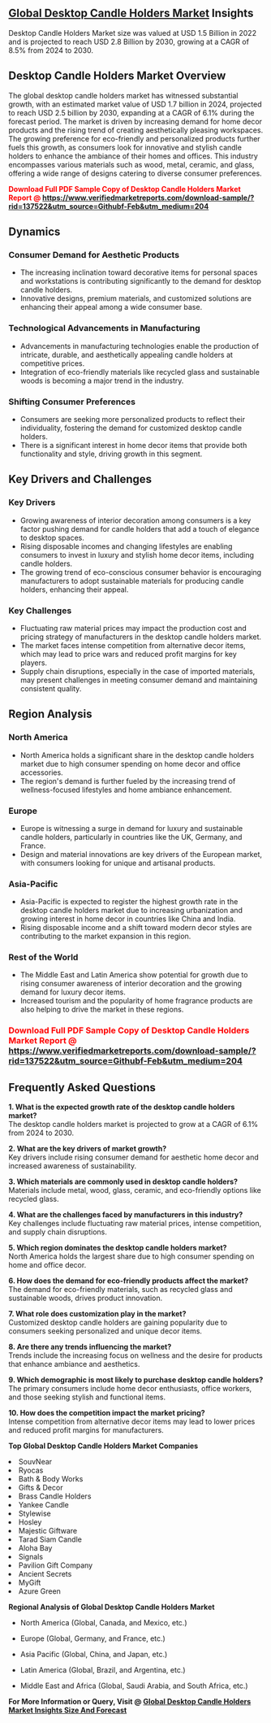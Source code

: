 <h2><a href="https://www.verifiedmarketreports.com/download-sample/?rid=137522&amp;utm_source=Githubf&amp;utm_medium=204" target="_blank">Global Desktop Candle Holders Market</a> Insights</h2><p>Desktop Candle Holders Market size was valued at USD 1.5 Billion in 2022 and is projected to reach USD 2.8 Billion by 2030, growing at a CAGR of 8.5% from 2024 to 2030.</p><p> <h2>Desktop Candle Holders Market Overview</h2> <p>The global desktop candle holders market has witnessed substantial growth, with an estimated market value of USD 1.7 billion in 2024, projected to reach USD 2.5 billion by 2030, expanding at a CAGR of 6.1% during the forecast period. The market is driven by increasing demand for home decor products and the rising trend of creating aesthetically pleasing workspaces. The growing preference for eco-friendly and personalized products further fuels this growth, as consumers look for innovative and stylish candle holders to enhance the ambiance of their homes and offices. This industry encompasses various materials such as wood, metal, ceramic, and glass, offering a wide range of designs catering to diverse consumer preferences.</p> <p><strong><p><span class=""><span style="color: #ff0000;"><strong>Download Full PDF Sample Copy of Desktop Candle Holders Market Report</strong> @ </span><a href="https://www.verifiedmarketreports.com/download-sample/?rid=137522&amp;utm_source=Githubf-Feb&amp;utm_medium=204" target="_blank">https://www.verifiedmarketreports.com/download-sample/?rid=137522&amp;utm_source=Githubf-Feb&amp;utm_medium=204</a></span></p></strong></p> <h2>Dynamics</h2> <h3>Consumer Demand for Aesthetic Products</h3> <ul> <li>The increasing inclination toward decorative items for personal spaces and workstations is contributing significantly to the demand for desktop candle holders.</li> <li>Innovative designs, premium materials, and customized solutions are enhancing their appeal among a wide consumer base.</li> </ul> <h3>Technological Advancements in Manufacturing</h3> <ul> <li>Advancements in manufacturing technologies enable the production of intricate, durable, and aesthetically appealing candle holders at competitive prices.</li> <li>Integration of eco-friendly materials like recycled glass and sustainable woods is becoming a major trend in the industry.</li> </ul> <h3>Shifting Consumer Preferences</h3> <ul> <li>Consumers are seeking more personalized products to reflect their individuality, fostering the demand for customized desktop candle holders.</li> <li>There is a significant interest in home decor items that provide both functionality and style, driving growth in this segment.</li> </ul> <h2>Key Drivers and Challenges</h2> <h3>Key Drivers</h3> <ul> <li>Growing awareness of interior decoration among consumers is a key factor pushing demand for candle holders that add a touch of elegance to desktop spaces.</li> <li>Rising disposable incomes and changing lifestyles are enabling consumers to invest in luxury and stylish home decor items, including candle holders.</li> <li>The growing trend of eco-conscious consumer behavior is encouraging manufacturers to adopt sustainable materials for producing candle holders, enhancing their appeal.</li> </ul> <h3>Key Challenges</h3> <ul> <li>Fluctuating raw material prices may impact the production cost and pricing strategy of manufacturers in the desktop candle holders market.</li> <li>The market faces intense competition from alternative decor items, which may lead to price wars and reduced profit margins for key players.</li> <li>Supply chain disruptions, especially in the case of imported materials, may present challenges in meeting consumer demand and maintaining consistent quality.</li> </ul> <h2>Region Analysis</h2> <h3>North America</h3> <ul> <li>North America holds a significant share in the desktop candle holders market due to high consumer spending on home decor and office accessories.</li> <li>The region's demand is further fueled by the increasing trend of wellness-focused lifestyles and home ambiance enhancement.</li> </ul> <h3>Europe</h3> <ul> <li>Europe is witnessing a surge in demand for luxury and sustainable candle holders, particularly in countries like the UK, Germany, and France.</li> <li>Design and material innovations are key drivers of the European market, with consumers looking for unique and artisanal products.</li> </ul> <h3>Asia-Pacific</h3> <ul> <li>Asia-Pacific is expected to register the highest growth rate in the desktop candle holders market due to increasing urbanization and growing interest in home decor in countries like China and India.</li> <li>Rising disposable income and a shift toward modern decor styles are contributing to the market expansion in this region.</li> </ul> <h3>Rest of the World</h3> <ul> <li>The Middle East and Latin America show potential for growth due to rising consumer awareness of interior decoration and the growing demand for luxury decor items.</li> <li>Increased tourism and the popularity of home fragrance products are also helping to drive the market in these regions.</li> </ul> <h3><p><span class=""><span style="color: #ff0000;"><strong>Download Full PDF Sample Copy of Desktop Candle Holders Market Report</strong> @ </span><a href="https://www.verifiedmarketreports.com/download-sample/?rid=137522&amp;utm_source=Githubf-Feb&amp;utm_medium=204" target="_blank">https://www.verifiedmarketreports.com/download-sample/?rid=137522&amp;utm_source=Githubf-Feb&amp;utm_medium=204</a></span></p></h3> <h2>Frequently Asked Questions</h2> <p><strong>1. What is the expected growth rate of the desktop candle holders market?</strong><br> The desktop candle holders market is projected to grow at a CAGR of 6.1% from 2024 to 2030.</p> <p><strong>2. What are the key drivers of market growth?</strong><br> Key drivers include rising consumer demand for aesthetic home decor and increased awareness of sustainability.</p> <p><strong>3. Which materials are commonly used in desktop candle holders?</strong><br> Materials include metal, wood, glass, ceramic, and eco-friendly options like recycled glass.</p> <p><strong>4. What are the challenges faced by manufacturers in this industry?</strong><br> Key challenges include fluctuating raw material prices, intense competition, and supply chain disruptions.</p> <p><strong>5. Which region dominates the desktop candle holders market?</strong><br> North America holds the largest share due to high consumer spending on home and office decor.</p> <p><strong>6. How does the demand for eco-friendly products affect the market?</strong><br> The demand for eco-friendly materials, such as recycled glass and sustainable woods, drives product innovation.</p> <p><strong>7. What role does customization play in the market?</strong><br> Customized desktop candle holders are gaining popularity due to consumers seeking personalized and unique decor items.</p> <p><strong>8. Are there any trends influencing the market?</strong><br> Trends include the increasing focus on wellness and the desire for products that enhance ambiance and aesthetics.</p> <p><strong>9. Which demographic is most likely to purchase desktop candle holders?</strong><br> The primary consumers include home decor enthusiasts, office workers, and those seeking stylish and functional items.</p> <p><strong>10. How does the competition impact the market pricing?</strong><br> Intense competition from alternative decor items may lead to lower prices and reduced profit margins for manufacturers.</p> </p><p><strong>Top Global Desktop Candle Holders Market Companies</strong></p><div data-test-id=""><p><li>SouvNear</li><li> Ryocas</li><li> Bath & Body Works</li><li> Gifts & Decor</li><li> Brass Candle Holders</li><li> Yankee Candle</li><li> Stylewise</li><li> Hosley</li><li> Majestic Giftware</li><li> Tarad Siam Candle</li><li> Aloha Bay</li><li> Signals</li><li> Pavilion Gift Company</li><li> Ancient Secrets</li><li> MyGift</li><li> Azure Green</li></p><div><strong>Regional Analysis of&nbsp;Global Desktop Candle Holders Market</strong></div><ul><li dir="ltr"><p dir="ltr">North America&nbsp;(Global, Canada, and Mexico, etc.)</p></li><li dir="ltr"><p dir="ltr">Europe (Global, Germany, and France, etc.)</p></li><li dir="ltr"><p dir="ltr">Asia Pacific&nbsp;(Global, China, and Japan, etc.)</p></li><li dir="ltr"><p dir="ltr">Latin America&nbsp;(Global, Brazil, and Argentina, etc.)</p></li><li dir="ltr">Middle East and Africa&nbsp;(Global, Saudi Arabia, and South Africa, etc.)</li></ul><p><strong>For More Information or Query, Visit @&nbsp;</strong><strong><a href="https://www.verifiedmarketreports.com/product/global-desktop-candle-holders-market-report-2019-competitive-landscape-trends-and-opportunities/?utm_source=Githubf&amp;utm_medium=204" target="_blank">Global Desktop Candle Holders Market Insights Size And Forecast</a></strong></p></div>
